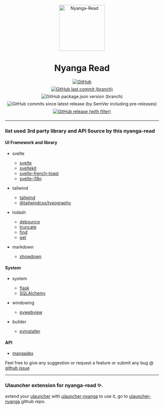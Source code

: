 <p align="center">
  <img style="margin: 0px; width: 150px;" src="https://gitlab.com/IDNatte/Nyanga-Read/-/raw/main/docs/images/logo.png" alt="Nyanga-Read">
</p>

<h1 align="center">Nyanga Read</h1>

<p style="margin: 0px;" align="center">
<a href="https://raw.githubusercontent.com/IDNatte/Nyanga-Read/main/LICENSE" target="_blank">
<img alt="GitHub" src="https://img.shields.io/github/license/IDNatte/Nyanga-Read">
</a>
</p>

<p style="margin-top: 0.5em; margin-bottom: 0px;" align="center">
<a href="https://github.com/IDNatte/Nyanga-Read/commit/main" target="_blank">
<img style="margin: 0px;" alt="GitHub last commit (branch)" src="https://img.shields.io/github/last-commit/IDNatte/Nyanga-Read/main?logo=GitHub">
</a>
</p>

<p style="margin: 0px;" align="center">
<img style="margin-top: 0.5em; margin-bottom: 0px;" alt="GitHub package.json version (branch)" src="https://img.shields.io/github/package-json/v/IDNatte/Nyanga-Read/main?logo=Yarn">
</p>

<p style="margin-top: 0.5em; margin-bottom: 0px;" align="center"><img style="margin: 0px;" alt="GitHub commits since latest release (by SemVer including pre-releases)" src="https://img.shields.io/github/commits-since/IDNatte/Nyanga-Read/latest/main">
</p>

<p style="margin-top: 1px; margin-bottom: 3px;" align="center">
<a href="https://github.com/IDNatte/Nyanga-Read/releases" target="_blank">
<img style="margin: 0.5em;" alt="GitHub release (with filter)" src="https://img.shields.io/github/v/release/IDNatte/Nyanga-Read?logo=GitHub&display_name=release">
</a>
</p>

---

### list used 3rd party library and API Source by this nyanga-read

#### **UI Framework and library**

- svelte
  - [svelte](https://svelte.dev)
  - [sveltekit](https://kit.svelte.dev/)
  - [svelte-french-toast](https://svelte-french-toast.com/)
  - [svelte-i18n](https://github.com/kaisermann/svelte-i18n)
- tailwind
  - [tailwind](https://tailwindcss.com/)
  - [@tailwindcss/typography](https://tailwindcss.com/docs/typography-plugin)
- lodash

  - [debounce](https://lodash.com/docs/#debounce)
  - [truncate](https://lodash.com/docs/#truncate)
  - [find](https://lodash.com/docs/#find)
  - [get](https://lodash.com/docs/#get)

- markdown
  - [showdown](https://showdownjs.com/)

#### **System**

- system
  - [flask](https://flask.palletsprojects.com/en/2.3.x/)
  - [SQLAlchemy](https://www.sqlalchemy.org/)
- windowing

  - [pywebview](https://pywebview.flowrl.com/)

- builder
  - [pyinstaller](https://pyinstaller.org/en/stable/)

#### **API**

- [mangadex](https://api.mangadex.org/)

Feel free to give any suggestion or request a feature or submit any bug @ [github issue](https://github.com/IDNatte/Nyanga-Read/issues)

---

### Ulauncher extension for nyanga-read ✨.

extend your [ulauncher](https://ulauncher.io/) with [ulauncher-nyanga](https://github.com/IDNatte/ulauncher-nyanga) to use it, go to [ulauncher-nyanga](https://github.com/IDNatte/ulauncher-nyanga) github repo.
